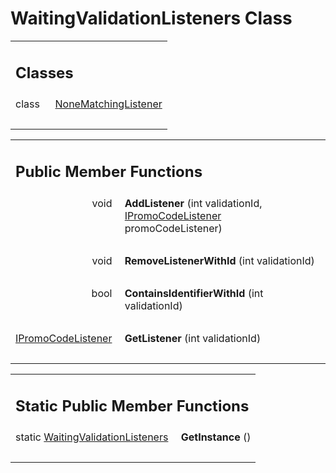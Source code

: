 # WaitingValidationListeners Class 

<div class="contents"><table class="memberdecls"><tr class="heading"><td colspan="2"><h2 class="groupheader"><a id="nested-classes" name="nested-classes"></a> Classes</h2></td></tr><tr class="memitem:"><td class="memItemLeft" align="right" valign="top">class &#160;</td><td class="memItemRight" valign="bottom"><a class="el" href="class_b_f_g_s_d_k_1_1_waiting_validation_listeners_1_1_none_matching_listener.html">NoneMatchingListener</a></td></tr><tr class="separator:"><td class="memSeparator" colspan="2">&#160;</td></tr></table><table class="memberdecls"><tr class="heading"><td colspan="2"><h2 class="groupheader"><a id="pub-methods" name="pub-methods"></a> Public Member Functions</h2></td></tr><tr class="memitem:a669824d0631599271ae198d657e3da31"><td class="memItemLeft" align="right" valign="top"><a id="a669824d0631599271ae198d657e3da31" name="a669824d0631599271ae198d657e3da31"></a> void&#160;</td><td class="memItemRight" valign="bottom"><b>AddListener</b> (int validationId, <a class="el" href="interface_b_f_g_s_d_k_1_1_i_promo_code_listener.html">IPromoCodeListener</a> promoCodeListener)</td></tr><tr class="separator:a669824d0631599271ae198d657e3da31"><td class="memSeparator" colspan="2">&#160;</td></tr><tr class="memitem:a961cf6b566735cc8faa1d8ddc59780ef"><td class="memItemLeft" align="right" valign="top"><a id="a961cf6b566735cc8faa1d8ddc59780ef" name="a961cf6b566735cc8faa1d8ddc59780ef"></a> void&#160;</td><td class="memItemRight" valign="bottom"><b>RemoveListenerWithId</b> (int validationId)</td></tr><tr class="separator:a961cf6b566735cc8faa1d8ddc59780ef"><td class="memSeparator" colspan="2">&#160;</td></tr><tr class="memitem:a60c8e3b9e33238bbcd190bf3dc97db45"><td class="memItemLeft" align="right" valign="top"><a id="a60c8e3b9e33238bbcd190bf3dc97db45" name="a60c8e3b9e33238bbcd190bf3dc97db45"></a> bool&#160;</td><td class="memItemRight" valign="bottom"><b>ContainsIdentifierWithId</b> (int validationId)</td></tr><tr class="separator:a60c8e3b9e33238bbcd190bf3dc97db45"><td class="memSeparator" colspan="2">&#160;</td></tr><tr class="memitem:a4a4307a0637945cbc0f462e4101c6e17"><td class="memItemLeft" align="right" valign="top"><a id="a4a4307a0637945cbc0f462e4101c6e17" name="a4a4307a0637945cbc0f462e4101c6e17"></a><a class="el" href="interface_b_f_g_s_d_k_1_1_i_promo_code_listener.html">IPromoCodeListener</a>&#160;</td><td class="memItemRight" valign="bottom"><b>GetListener</b> (int validationId)</td></tr><tr class="separator:a4a4307a0637945cbc0f462e4101c6e17"><td class="memSeparator" colspan="2">&#160;</td></tr></table><table class="memberdecls"><tr class="heading"><td colspan="2"><h2 class="groupheader"><a id="pub-static-methods" name="pub-static-methods"></a> Static Public Member Functions</h2></td></tr><tr class="memitem:aaf5862f0cc424148662c1ffaad369130"><td class="memItemLeft" align="right" valign="top"><a id="aaf5862f0cc424148662c1ffaad369130" name="aaf5862f0cc424148662c1ffaad369130"></a> static <a class="el" href="class_b_f_g_s_d_k_1_1_waiting_validation_listeners.html">WaitingValidationListeners</a>&#160;</td><td class="memItemRight" valign="bottom"><b>GetInstance</b> ()</td></tr><tr class="separator:aaf5862f0cc424148662c1ffaad369130"><td class="memSeparator" colspan="2">&#160;</td></tr></table></div> 
